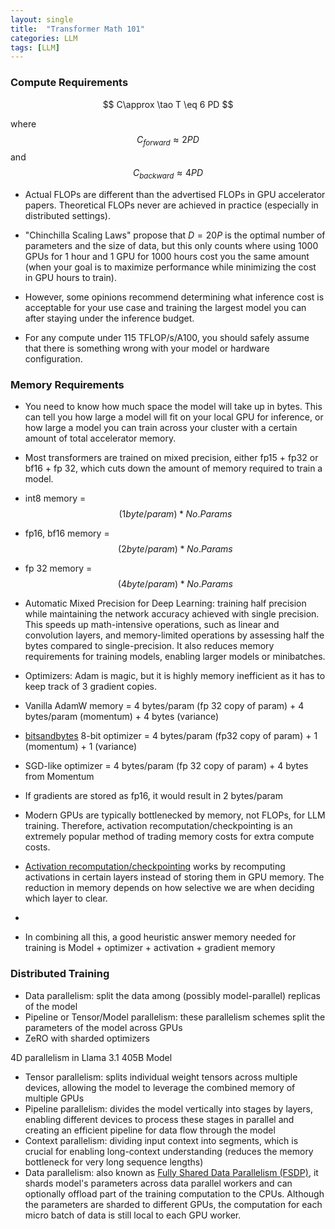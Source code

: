 ```yaml
---
layout: single
title:  "Transformer Math 101"
categories: LLM
tags: [LLM]
---
```


### Compute Requirements

$$ C\approx \tao T \eq 6 PD $$

where $$ C_{forward} \approx 2 PD$$ and $$C_{backward} \approx 4 PD $$

- Actual FLOPs are different than the advertised FLOPs in GPU accelerator papers. Theoretical FLOPs never are achieved in practice (especially in distributed settings).

- "Chinchilla Scaling Laws" propose that $D=20P$ is the optimal number of parameters and the size of data, but this only counts where using 1000 GPUs for 1 hour and 1 GPU for 1000 hours cost you the same amount (when your goal is to maximize performance while minimizing the cost in GPU hours to train).

- However, some opinions recommend determining what inference cost is acceptable for your use case and training the largest model you can after staying under the inference budget.

- For any compute under 115 TFLOP/s/A100, you should safely assume that there is something wrong with your model or hardware configuration.

### Memory Requirements

- You need to know how much space the model will take up in bytes. This can tell you how large a model will fit on your local GPU for inference, or how large a model you can train across your cluster with a certain amount of total accelerator memory.

- Most transformers are trained on mixed precision, either fp15 + fp32 or bf16 + fp 32, which cuts down the amount of memory required to train a model.

- int8 memory = $$(1 byte/ param) * No.Params$$
- fp16, bf16 memory = $$(2 byte/ param) * No.Params$$
- fp 32 memory = $$(4 byte/ param) * No.Params$$

- Automatic Mixed Precision for Deep Learning: training half precision while maintaining the network accuracy achieved with single precision. This speeds up math-intensive operations, such as linear and convolution layers, and memory-limited operations by assessing half the bytes compared to single-precision. It also reduces memory requirements for training models, enabling larger models or minibatches.

- Optimizers: Adam is magic, but it is highly memory inefficient as it has to keep track of 3 gradient copies.

- Vanilla AdamW memory = 4 bytes/param (fp 32 copy of param) + 4 bytes/param (momentum) + 4 bytes (variance)
- [bitsandbytes](https://github.com/bitsandbytes-foundation/bitsandbytes) 8-bit optimizer = 4 bytes/param (fp32 copy of param) + 1 (momentum) + 1 (variance)
- SGD-like optimizer = 4 bytes/param (fp 32 copy of param) + 4 bytes from Momentum

- If gradients are stored as fp16, it would result in 2 bytes/param

- Modern GPUs are typically bottlenecked by memory, not FLOPs, for LLM training. Therefore, activation recomputation/checkpointing is an extremely popular method of trading memory costs for extra compute costs.

- [Activation recomputation/checkpointing](https://arxiv.org/pdf/2205.05198) works by recomputing activations in certain layers instead of storing them in GPU memory. The reduction in memory depends on how selective we are when deciding which layer to clear.
- 

- In combining all this, a good heuristic answer memory needed for training is Model + optimizer + activation + gradient memory

### Distributed Training

- Data parallelism: split the data among (possibly model-parallel) replicas of the model
- Pipeline or Tensor/Model parallelism: these parallelism schemes split the parameters of the model across GPUs
- ZeRO with sharded optimizers

4D parallelism in Llama 3.1 405B Model

- Tensor parallelism: splits individual weight tensors across multiple devices, allowing the model to leverage the combined memory of multiple GPUs
- Pipeline parallelism: divides the model vertically into stages by layers, enabling different devices to process these stages in parallel and creating an efficient pipeline for data flow through the model
- Context parallelism: dividing input context into segments, which is crucial for enabling long-context understanding (reduces the memory bottleneck for very long sequence lengths)
- Data parallelism: also known as [Fully Shared Data Parallelism (FSDP)](), it shards model's parameters across data parallel workers and can optionally offload part of the training computation to the CPUs. Although the parameters are sharded to different GPUs, the computation for each micro batch of data is still local to each GPU worker.
